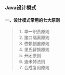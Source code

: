 ### Java设计模式

#### 一、设计模式常用的七大原则

> 1. 单一职责原则
> 2. 接口隔离原则
> 3. 依赖倒置原则
> 4. 里氏替换原则
> 5. 开闭原则
> 6. 迪米特法则
> 7. 合成复用原则


